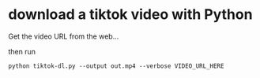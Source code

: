# download a tiktok video with Python

Get the video URL from the web...

then run

```
python tiktok-dl.py --output out.mp4 --verbose VIDEO_URL_HERE
```